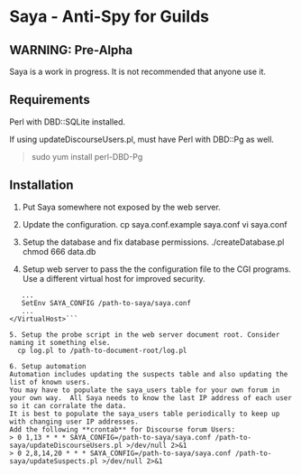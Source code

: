 # Saya - Anti-Spy for Guilds 

## WARNING: Pre-Alpha
Saya is a work in progress. It is not recommended that anyone use it.

## Requirements
Perl with DBD::SQLite installed.

If using updateDiscourseUsers.pl, must have Perl with DBD::Pg as well.
> sudo yum install perl-DBD-Pg

## Installation

1. Put Saya somewhere not exposed by the web server.

2. Update the configuration. 
 cp saya.conf.example  saya.conf
 vi saya.conf

3. Setup the database and fix database permissions.
 ./createDatabase.pl
 chmod 666 data.db
 
4. Setup web server to pass the the configuration file to the CGI programs.
Use a different virtual host for improved security.
```<VirtualHost yoursite.com:80>
   ...
   SetEnv SAYA_CONFIG /path-to-saya/saya.conf
   ...
</VirtualHost>```

5. Setup the probe script in the web server document root. Consider naming it something else.
  cp log.pl to /path-to-document-root/log.pl

6. Setup automation
Automation includes updating the suspects table and also updating the list of known users.
You may have to populate the saya_users table for your own forum in your own way.  All Saya needs to know the last IP address of each user so it can corralate the data.
It is best to populate the saya_users table periodically to keep up with changing user IP addresses.
Add the following **crontab** for Discourse forum Users:
> 0 1,13 * * * SAYA_CONFIG=/path-to-saya/saya.conf /path-to-saya/updateDiscourseUsers.pl >/dev/null 2>&1
> 0 2,8,14,20 * * * SAYA_CONFIG=/path-to-saya/saya.conf /path-to-saya/updateSuspects.pl >/dev/null 2>&1
